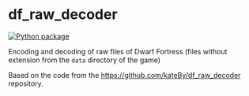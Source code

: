 # df_raw_decoder

[![Python package](https://github.com/dfint/df_raw_decoder/workflows/Python%20package/badge.svg)](https://github.com/dfint/df_raw_decoder/actions?query=workflow%3A"Python+package")

Encoding and decoding of raw files of Dwarf Fortress (files without extension from the `data` directory of the game)

Based on the code from the https://github.com/kateBy/df_raw_decoder repository.
